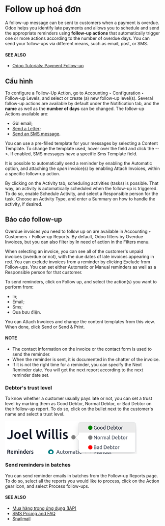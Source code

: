 # Follow up hoá đơn

A follow-up message can be sent to customers when a payment is overdue. Odoo helps you identify late
payments and allows you to schedule and send the appropriate reminders using **follow-up actions**
that automatically trigger one or more actions according to the number of overdue days. You can send
your follow-ups via different means, such as email, post, or SMS.

#### SEE ALSO
- [Odoo Tutorials: Payment Follow-up](https://www.odoo.com/slides/slide/payment-follow-up-1682)

## Cấu hình

To configure a Follow-Up Action, go to Accounting ‣ Configuration ‣
Follow-up Levels, and select or create (a) new follow-up level(s). Several follow-up actions are
available by default under the Notification tab, and the **name** as well as the
**number of days** can be changed. The follow-up Actions available are:

- Gửi email;
- [Send a Letter](../customer_invoices/snailmail.md#customer-invoices-snailmail);
- [Send an SMS message](../../../marketing/sms_marketing/pricing_and_faq.md#pricing-pricing-and-faq).

You can use a pre-filled template for your messages by selecting a Content Template. To
change the template used, hover over the field and click the -->. If enabled, SMS
messages have a specific Sms Template field.

It is possible to automatically send a reminder by enabling the Automatic option, and
attaching the *open* invoice(s) by enabling Attach Invoices, within a specific follow-up
action.

By clicking on the Activity tab, scheduling activities (tasks) is possible. That way,
an activity is automatically scheduled when the follow-up is triggered. To do so, enable
Schedule Activity, and select a Responsible person for the task. Choose an
Activity Type, and enter a Summary on how to handle the activity, if
desired.

## Báo cáo follow-up

Overdue invoices you need to follow up on are available in Accounting ‣ Customers
‣ Follow-up Reports. By default, Odoo filters by Overdue Invoices, but you can also
filter by In need of action in the Filters menu.

When selecting an invoice, you can see all of the customer's unpaid invoices (overdue or not), with
the due dates of late invoices appearing in red. You can exclude invoices from a reminder by
clicking Exclude from Follow-ups. You can set either Automatic or
Manual reminders as well as a Responsible person for that customer.

To send reminders, click on Follow up, and select the action(s) you want to perform
from:

- In;
- Email;
- Sms;
- Qua bưu điện.

You can Attach Invoices and change the content templates from this view. When done,
click Send or Send & Print.

#### NOTE
- The contact information on the invoice or the contact form is used to send the reminder.
- When the reminder is sent, it is documented in the chatter of the invoice.
- If it is not the right time for a reminder, you can specify the Next Reminder date.
  You will get the next report according to the next reminder date set.

### Debtor's trust level

To know whether a customer usually pays late or not, you can set a trust level by marking them as
Good Debtor, Normal Debtor, or Bad Debtor on their follow-up
report. To do so, click on the bullet next to the customer's name and select a trust level.

![Set debtor's trust level](follow_up/debtor-level.png)

### Send reminders in batches

You can send reminder emails in batches from the Follow-up Reports page. To do so,
select all the reports you would like to process, click on the Action gear icon, and
select Process follow-ups.

#### SEE ALSO
- [Mua hàng trong ứng dụng (IAP)](../../../essentials/in_app_purchase.md)
- [SMS Pricing and FAQ](../../../marketing/sms_marketing/pricing_and_faq.md)
- [Snailmail](../customer_invoices/snailmail.md)
